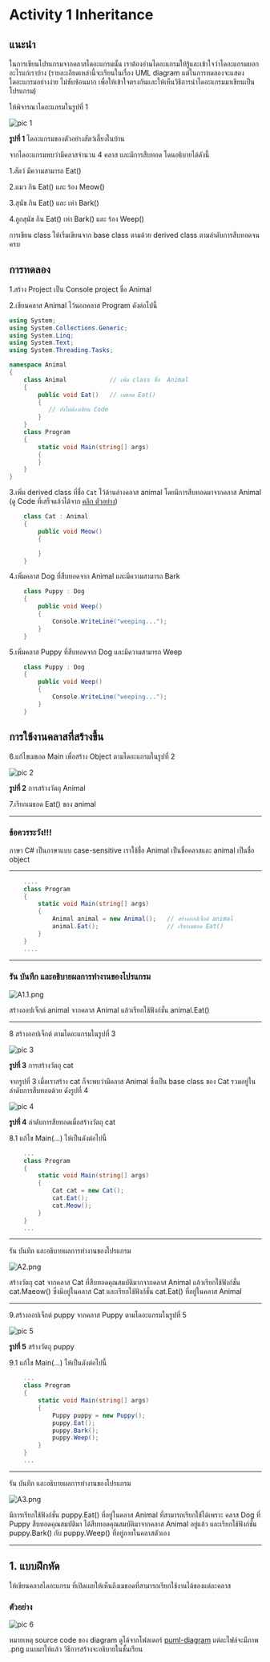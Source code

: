 # Activity 1 Inheritance

## แนะนำ

 ในการเขียนโปรแกรมจากคลาสไดอะแกรมนั้น เราต้องอ่านไดอะแกรมให้รู้และเข้าใจว่าไดอะแกรมบอกอะไรแก่เราบ้าง (รายละเอียดเหล่านี้จะเรียนในเรื่อง UML diagram แต่ในการทดลองจะแสดงไดอะแกรมอย่างง่าย ไม่ซับซ้อนมาก เพื่อให้เข้าใจตรงกันและให้เห็นวิธีการนำไดอะแกรมมาเขียนเป็นโปรแกรม)  

ให้พิจารณาไดอะแกรมในรูปที่ 1

![pic 1](./puml-diagram/class1.png)

__รูปที่ 1__ ไดอะแกรมของตัวอย่างสัตว์เลี้ยงในบ้าน

จากไดอะแกรมพบว่ามีคลาสจำนวน 4 คลาส และมีการสืบทอด โดนอธิบายได้ดังนี้

1.สัตว์ มีความสามารถ Eat()

2.แมว กิน Eat() และ ร้อง Meow()

3.สุนัข กิน Eat() และ เห่า Bark()

4.ลูกสุนัข กิน Eat() เห่า Bark() และ ร้อง Weep()

การเขียน class ให้เริ่มเขียนจาก base class ตามด้วย derived class ตามลำดับการสืบทอดจนครบ

## การทดลอง

1.สร้าง Project เป็น Console project  ชื่อ Animal

2.เขียนคลาส Animal ไว้นอกคลาส Program ดังต่อไปนี้

``` C#
using System;
using System.Collections.Generic;
using System.Linq;
using System.Text;
using System.Threading.Tasks;

namespace Animal
{
    class Animal            // เพิ่ม class ชื่อ  Animal
    {
        public void Eat()   // เมธอด Eat()
        {
           // ยังไม่ต้องเขียน Code
        }
    }
    class Program
    {
        static void Main(string[] args)
        {
        }
    }
}

```

3.เพิ่ม derived class ที่ชื่อ `Cat` ไว้ด้านล่างคลาส animal โดยมีการสืบทอดมาจากคลาส Animal  (ดู Code ที่เสร็จแล้วได้จาก [คลิก ตัวอย่าง](Example/Animal/Animal/Program.cs))

```C#
    class Cat : Animal  
    {
        public void Meow()
        {

        }
    }
```

4.เพิ่มคลาส Dog ที่สืบทอดจาก Animal และมีความสามารถ Bark

```C#
    class Puppy : Dog
    {
        public void Weep()
        {
            Console.WriteLine("weeping...");
        }
    }
```

5.เพิ่มคลาส Puppy ที่สืบทอดจาก Dog และมีความสามารถ Weep

```C#
    class Puppy : Dog
    {
        public void Weep()
        {
            Console.WriteLine("weeping...");
        }
    }

```

## การใช้งานคลาสที่สร้างขึ้น

6.แก้ไขเมธอด Main เพื่อสร้าง Object ตามไดอะแกรมในรูปที่ 2

![pic 2](puml-diagram/diagram-2.png)

__รูปที่ 2__ การสร้างวัตถุ Animal

7.เรียกเมธอด Eat()  ของ animal

***

### __ข้อควรระวัง!!!__

ภาษา C# เป็นภาษาแบบ case-sensitive  เราใช้ชื่อ Animal เป็นชื่อคลาสและ animal เป็นชื่อ object
***

```C#
    ....
    class Program
    {
        static void Main(string[] args)
        {
            Animal animal = new Animal();   // สร้างออปเจ็กต์ animal
            animal.Eat();                   // เรียกเมธอด Eat()
        }
    }
    ....

```

***

### รัน บันทึก และอธิบายผลการทำงานของโปรแกรม

![A1.1.png](A1.1.PNG)

สร้างออปเจ็กต์ animal จากคลาส Animal แล้วเรียกใช้ฟังก์ชั่น animal.Eat()

***

8 สร้างออปเจ็กต์ ตามไดอะแกรมในรูปที่ 3

![pic 3](puml-diagram/diagram-3.png)

__รูปที่ 3__ การสร้างวัตถุ cat

จากรูปที่ 3 เมื่อเราสร้าง cat ก็จะพบว่ามีคลาส Animal ซึ่งเป็น base class ของ Cat รวมอยู่ในลำดับการสืบทอดด้วย ดังรูปที่ 4

![pic 4](puml-diagram/diagram-4.png)

__รูปที่ 4__ ลำดับการสืยทอดเมื่อสร้างวัตถุ cat

8.1 แก้ไข Main(...)  ให้เป็นดังต่อไปนี้

```C#
    ...
    class Program
    {
        static void Main(string[] args)
        {
            Cat cat = new Cat();
            cat.Eat();
            cat.Meow();
        }
    }
    ...
```

***

รัน บันทึก และอธิบายผลการทำงานของโปรแกรม

![A2.png](A2.PNG)

สร้างวัตถุ cat จากคลาส Cat ที่สืบทอดคุณสมบัติมากจากคลาส Animal แล้วเรียกใช้ฟังก์ชั่น cat.Maeow() ซึ่งมีอยู่ในคลาส Cat 
และเรียกใช้ฟังก์ชั่น cat.Eat() ที่อยู่ในคลาส Animal 

***

9.สร้างออปเจ็กต์ puppy จากคลาส Puppy ตามไดอะแกรมในรูปที่ 5

![pic 5](puml-diagram/diagram-5.png)

__รูปที่ 5__ สร้างวัตถุ puppy

9.1 แก้ไข Main(...)  ให้เป็นดังต่อไปนี้

```C#
    ...
    class Program
    {
        static void Main(string[] args)
        {
            Puppy puppy = new Puppy();
            puppy.Eat();
            puppy.Bark();
            puppy.Weep();
        }
    }
    ...
```

***

รัน บันทึก และอธิบายผลการทำงานของโปรแกรม

![A3.png](A3.PNG)

มีการเรียกใช้ฟังก์ชั่น puppy.Eat() ที่อยู่ในคลาส Animal ที่สามารถเรียกใช้ได้เพราะ คลาส Dog ที่ Puppy สืบทอดคุณสมบัติมา
ได้สืบทอดคุณสมบัติมาจากคลาส Animal อยู่แล้ว และเรียกใช้ฟังก์ชั่น puppy.Bark() กับ puppy.Weep() ที่อยู่ภายในคลาสตัวเอง

***


## 1. แบบฝึกหัด

ให้เขียนคลาสไดอะแกรม ที่เปิดเผยให้เห็นถึงเมธอดที่สามารถเรียกใช้งานได้ของแต่ละคลาส

### ตัวอย่าง

![pic 6](puml-diagram/diagram-6.png)

หมายเหตุ source code  ของ diagram ดูได้จากโฟลเดอร์ [puml-diagram](./puml-diagram/) แต่ละไฟล์จะมีภาพ .png แนบมาให้แล้ว วิธีการสร้างจะอธิบายในชั้นเรียน
